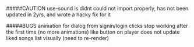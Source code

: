 #####CAUTION
use-sound is didnt could not import properly, has not been updated in 2yrs, and wrote a hacky fix for it

#####BUGS
animation for dialog from signin/login clicks stop working after the first time (no more animations)
like button on player does not update liked songs list visually (need to re-render)
